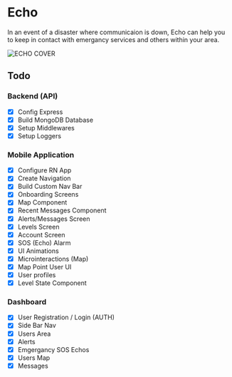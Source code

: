 # Echo

In an event of a disaster where communicaion is down, Echo can help you to keep in contact with emergancy services and others within your area.

![ECHO COVER](https://i.ibb.co/yq2CM9f/Cover-Page.png)

## Todo

### Backend (API)

- [x] Config Express
- [x] Build MongoDB Database
- [x] Setup Middlewares
- [x] Setup Loggers

### Mobile Application

- [x] Configure RN App
- [x] Create Navigation
- [x] Build Custom Nav Bar
- [x] Onboarding Screens
- [x] Map Component
- [x] Recent Messages Component
- [x] Alerts/Messages Screen
- [x] Levels Screen
- [x] Account Screen
- [x] SOS (Echo) Alarm
- [x] UI Animations
- [x] Microinteractions (Map)
- [x] Map Point User UI
- [x] User profiles
- [x] Level State Component

### Dashboard

- [x] User Registration / Login (AUTH)
- [x] Side Bar Nav
- [x] Users Area
- [x] Alerts
- [x] Emgergancy SOS Echos
- [x] Users Map
- [x] Messages
